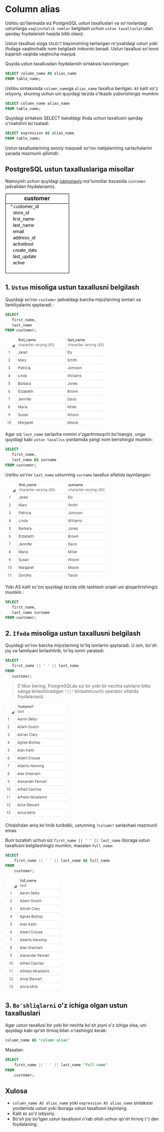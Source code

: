 # Column alias

Ushbu qo'llanmada siz PostgreSQL ustun taxalluslari va so'rovlardagi ustunlarga `vaqtinchalik nomlar` belgilash uchun `ustun taxalluslari`dan qanday foydalanish haqida bilib olasiz.

Ustun taxallusi sizga `SELECT` bayonotning tanlangan ro'yxatidagi ustun yoki ifodaga vaqtinchalik nom belgilash imkonini beradi. Ustun taxallusi so'rovni bajarish vaqtida vaqtincha mavjud.

Quyida ustun taxallusdan foydalanish sintaksisi tasvirlangan:

```sql
SELECT column_name AS alias_name
FROM table_name;
```

Ushbu sintaksisda `column_name`ga `alias_name` taxallus berilgan. `AS` kalit so'z ixtiyoriy, shuning uchun uni quyidagi tarzda o'tkazib yuborishingiz mumkin:

```sql
SELECT column_name alias_name
FROM table_name;
```

Quyidagi sintaksis SELECT banddagi ifoda uchun taxallusni qanday o'rnatishni ko'rsatadi:

```sql
SELECT expression AS alias_name
FROM table_name;
```

Ustun taxalluslarining asosiy maqsadi so'rov natijalarining sarlavhalarini yanada mazmunli qilishdir.

## PostgreSQL ustun taxalluslariga misollar

Namoyish uchun quyidagi [namunaviy](https://www.postgresqltutorial.com/wp-content/uploads/2019/05/dvdrental.zip) ma'lumotlar bazasida `customer` jadvalidan foydalanamiz.

![customer](<../Filtering Data/image-1.png>)

## 1. `Ustun` misoliga ustun taxallusni belgilash

Quyidagi so'rov `customer` jadvaldagi barcha mijozlarning ismlari va familiyalarini qaytaradi :

```sql
SELECT 
   first_name, 
   last_name
FROM customer;
```

![output](image-7.png)

Agar siz `last_name` sarlavha nomini o'zgartirmoqchi bo'lsangiz, unga quyidagi kabi `ustun taxallus` yordamida yangi nom berishingiz mumkin:

```sql
SELECT 
   first_name, 
   last_name AS surname
FROM customer;
```

Ushbu so'rov `last_name` ustunning `surname` taxallus sifatida tayinlangan:

![output](image-8.png)

Yoki AS kalit so'zni quyidagi tarzda olib tashlash orqali uni qisqartirishingiz mumkin :

```sql
SELECT 
   first_name, 
   last_name surname
FROM customer;
```

## 2. `Ifoda` misoliga ustun taxallusni belgilash

Quyidagi so'rov barcha mijozlarning to'liq ismlarini qaytaradi. U ism, bo'sh joy va familiyani birlashtirib, to'liq ismni yaratadi:

```sql
SELECT 
   first_name || ' ' || last_name 
FROM 
   customer;
```

> E'tibor bering, PostgreSQLda siz bir yoki bir nechta satrlarni bitta satrga birlashtiradigan `"||"` birlashtiruvchi operator sifatida foydalanasiz.

![output](image-9.png)

Chiqishdan aniq ko'rinib turibdiki, ustunning `?column?` sarlavhasi mazmunli emas.

Buni tuzatish uchun siz `first_name || ' ' || last_name` iboraga ustun taxallusni belgilashingiz mumkin, masalan `full_name`:

```sql
SELECT
    first_name || ' ' || last_name AS full_name
FROM
    customer;
```

![output](image-10.png)

## 3. `Bo'shliqlarni` o'z ichiga olgan ustun taxalluslari

Agar ustun taxallusi bir yoki bir nechta bo'sh joyni o'z ichiga olsa, uni quyidagi kabi qo'sh tirnoq bilan o'rashingiz kerak:

```sql
column_name AS "column alias"
```

Masalan:

```sql
SELECT
    first_name || ' ' || last_name "full name"
FROM
    customer;
```

## Xulosa

* `column_name AS alias_name` yoki `expression AS alias_name` sintaksisi yordamida ustun yoki iboraga ustun taxallusni tayinlang.
* Kalit `AS` so'z ixtiyoriy.
* Boʻsh joy boʻlgan ustun taxallusni oʻrab olish uchun qoʻsh tirnoq (`"`) dan foydalaning.
